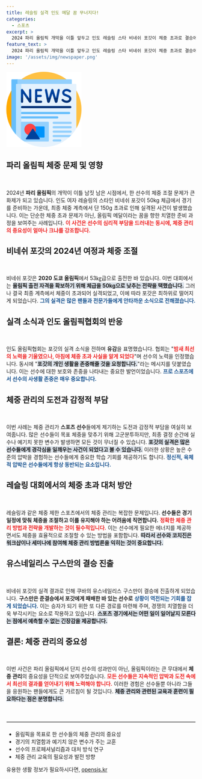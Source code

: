 ```yaml
---
title: 레슬링 실격 인도 메달 꿈 무너지다!
categories:
  - 스포츠
excerpt: >
  2024 파리 올림픽 개막을 이틀 앞두고 인도 레슬링 스타 비네쉬 포갓이 체중 초과로 결승에 진출하지 못하는 불행한 상황이 발생했다. 단 150그램이 아쉬운 순간, 그녀의 사생활에 대한 배려도 필요하다.
feature_text: >
  2024 파리 올림픽 개막을 이틀 앞두고 인도 레슬링 스타 비네쉬 포갓이 체중 초과로 결승에 진출하지 못하는 불행한 상황이 발생했다. 단 150그램이 아쉬운 순간, 그녀의 사생활에 대한 배려도 필요하다.
image: '/assets/img/newspaper.png'
---
```


<p><img src="/assets/img/newspaper.png" alt="kimp 속보" /></p>

<h2 data-ke-size="size26">파리 올림픽 체중 문제 및 영향</h2>

<p data-ke-size="size16">&nbsp;</p>

<p data-ke-size="size16">2024년 <b>파리 올림픽</b>의 개막이 이틀 남짓 남은 시점에서, 한 선수의 체중 조절 문제가 큰 화제가 되고 있습니다. 인도 여자 레슬링의 스타인 비네쉬 포갓이 50kg 체급에서 경기를 준비하는 가운데, 최종 체중 계측에서 단 150g 초과로 인해 실격된 사건이 발생했습니다. 이는 단순한 체중 초과 문제가 아닌, 올림픽 메달이라는 꿈을 향한 치열한 준비 과정을 보여주는 사례입니다. <b><span style="color: #ee2323;">이 사건은 선수의 심리적 부담을 드러내는 동시에, 체중 관리의 중요성이 얼마나 크냐를 강조합니다.</span></b></p>

<h2 data-ke-size="size26">비네쉬 포갓의 2024년 여정과 체중 조절</h2>

<p data-ke-size="size16">&nbsp;</p>

<p data-ke-size="size16">비네쉬 포갓은 <b>2020 도쿄 올림픽</b>에서 53㎏급으로 출전한 바 있습니다. 이번 대회에서는 <b><span style="background-color: #21538527;">올림픽 출전 자격을 확보하기 위해 체급을 50kg으로 낮추는 전략을 택했습니다.</span></b> 그러나 결국 최종 계측에서 체중이 초과되어 실격되었고, 이에 따라 포갓은 최하위로 떨어지게 되었습니다. <b><span style="color: #1a5490;">그의 실격은 많은 팬들과 전문가들에게 안타까운 소식으로 전해졌습니다.</span></b></p>

<h2 data-ke-size="size26">실격 소식과 인도 올림픽협회의 반응</h2>

<p data-ke-size="size16">&nbsp;</p>

<p data-ke-size="size16">인도 올림픽협회는 포갓의 실격 소식을 전하며 <b>유감</b>을 표명했습니다. 협회는 "<b><span style="color: #ee2323;">밤새 최선의 노력을 기울였으나, 아침에 체중 초과 사실을 알게 되었다</span></b>"며 선수의 노력을 인정했습니다. 동시에 "<b><span style="background-color: #21538527;">포갓의 개인 생활을 존중해줄 것을 요청합니다.</span></b>"라는 메시지를 덧붙였습니다. 이는 선수에 대한 보호와 존중을 나타내는 중요한 발언이었습니다. <b><span style="color: #1a5490;">프로 스포츠에서 선수의 사생활 존중은 매우 중요합니다.</span></b></p>

<h2 data-ke-size="size26">체중 관리의 도전과 감정적 부담</h2>

<p data-ke-size="size16">&nbsp;</p>

<p data-ke-size="size16">이번 사례는 체중 관리가 <b>스포츠 선수</b>들에게 제기하는 도전과 감정적 부담을 여실히 보여줍니다. 많은 선수들이 목표 체중을 맞추기 위해 고군분투하지만, 최종 결정 순간에 실수나 예기치 못한 변수가 발생하면 모든 것이 무너질 수 있습니다. <b><span style="background-color: #21538527;">포갓의 실격은 많은 선수들에게 경각심을 일깨우는 사건이 되었다고 볼 수 있습니다.</span></b> 이러한 상황은 높은 수준의 압박을 경험하는 선수들에게 중요한 학습 기회를 제공하기도 합니다. <b><span style="color: #1a5490;">정신적, 육체적 압박은 선수들에게 항상 동반되는 요소입니다.</span></b></p>

<h2 data-ke-size="size26">레슬링 대회에서의 체중 초과 대처 방안</h2>

<p data-ke-size="size16">&nbsp;</p>

<p data-ke-size="size16">레슬링과 같은 체중 제한 스포츠에서의 체중 관리는 복잡한 문제입니다. <b>선수들은 경기 일정에 맞춰 체중을 조절하고 이를 유지해야 하는 어려움에 직면합니다.</b> <b><span style="color: #ee2323;">정확한 체중 관리 방법과 전략을 개발하는 것이 필수적입니다.</span></b> 이는 선수에게 필요한 에너지를 제공하면서도 체중을 효율적으로 조절할 수 있는 방법을 포함합니다. <b><span style="background-color: #21538527;">따라서 선수와 코치진은 워크샵이나 세미나에 참여해 체중 관리 방법론을 익히는 것이 중요합니다.</span></b></p>

<h2 data-ke-size="size26">유스네일리스 구스만의 결승 진출</h2>

<p data-ke-size="size16">&nbsp;</p>

<p data-ke-size="size16">비네쉬 포갓의 실격 결과로 인해 쿠바의 유스네일리스 구스만이 결승에 진출하게 되었습니다. <b>구스만은 준결승에서 포갓에게 패배한 바 있는 선수로</b> <b><span style="color: #1a5490;">상황이 역전되는 기회를 잡게 되었습니다.</span></b> 이는 승자가 되기 위한 또 다른 경로를 마련해 주며, 경쟁의 치열함을 더욱 부각시키는 요소로 작용하고 있습니다. <b><span style="background-color: #21538527;">스포츠 경기에서는 어떤 일이 일어날지 모른다는 점에서 예측할 수 없는 긴장감을 제공합니다.</span></b></p>

<h2 data-ke-size="size26">결론: 체중 관리의 중요성</h2>

<p data-ke-size="size16">&nbsp;</p>

<p data-ke-size="size16">이번 사건은 파리 올림픽에서 단지 선수의 성과만이 아닌, 올림픽이라는 큰 무대에서 <b>체중 관리</b>의 중요성을 단적으로 보여주었습니다. <b><span style="color: #ee2323;">모든 선수들은 지속적인 압박과 도전 속에서 최선의 결과를 얻어내기 위해 노력해야 합니다.</span></b> 이러한 경험은 선수들뿐 아니라 그들을 응원하는 팬들에게도 큰 가르침이 될 것입니다. <b><span style="background-color: #21538527;">체중 관리와 관련된 교육과 훈련이 필요하다는 점은 분명합니다.</span></b></p>

<p data-ke-size="size16">&nbsp;</p>

<hr style="border: 1px solid #ccc; margin-top: 20px; margin-bottom: 20px;">

<ul>
<li>올림픽을 목표로 한 선수들의 체중 관리의 중요성</li>
<li>경기의 치열함과 예기치 않은 변수가 주는 교훈</li>
<li>선수의 프로페셔널리즘과 대처 방식 연구</li>
<li>체중 관리 교육의 필요성과 발전 방향</li>
</ul>
유용한 생활 정보가 필요하시다면, <a href="https://opensis.kr" rel="dofollow">opensis.kr</a>


